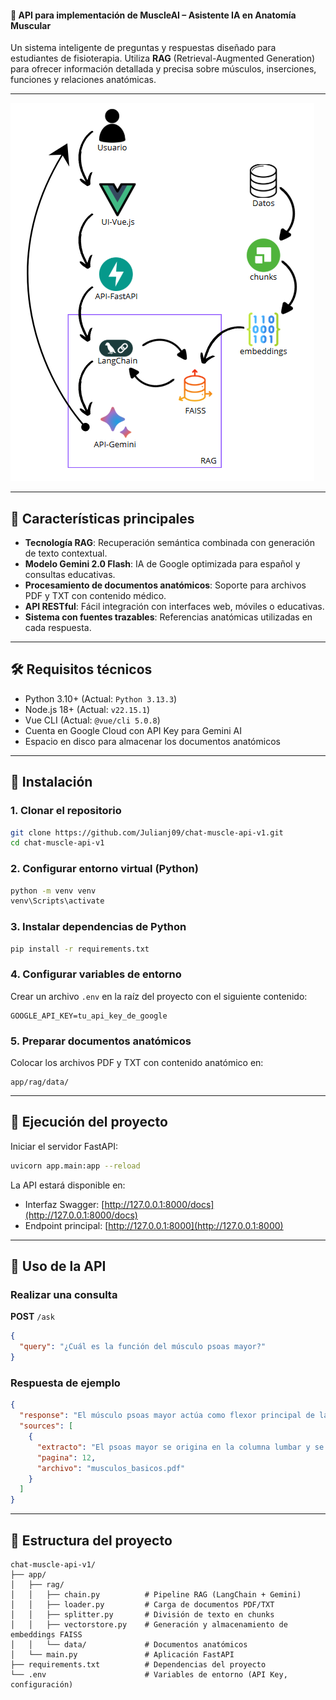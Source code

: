 #### 💪 API para implementación de MuscleAI – Asistente IA en Anatomía Muscular

Un sistema inteligente de preguntas y respuestas diseñado para estudiantes de fisioterapia. Utiliza **RAG** (Retrieval-Augmented Generation) para ofrecer información detallada y precisa sobre músculos, inserciones, funciones y relaciones anatómicas.

---

![alt text](image.png)

---

## 🌟 Características principales

- **Tecnología RAG**: Recuperación semántica combinada con generación de texto contextual.
- **Modelo Gemini 2.0 Flash**: IA de Google optimizada para español y consultas educativas.
- **Procesamiento de documentos anatómicos**: Soporte para archivos PDF y TXT con contenido médico.
- **API RESTful**: Fácil integración con interfaces web, móviles o educativas.
- **Sistema con fuentes trazables**: Referencias anatómicas utilizadas en cada respuesta.

---

## 🛠️ Requisitos técnicos

- Python 3.10+ (Actual: `Python 3.13.3`)
- Node.js 18+ (Actual: `v22.15.1`)
- Vue CLI (Actual: `@vue/cli 5.0.8`)
- Cuenta en Google Cloud con API Key para Gemini AI
- Espacio en disco para almacenar los documentos anatómicos

---

## 🚀 Instalación

### 1. Clonar el repositorio

```bash
git clone https://github.com/Julianj09/chat-muscle-api-v1.git
cd chat-muscle-api-v1
```

### 2. Configurar entorno virtual (Python)

```bash
python -m venv venv
venv\Scripts\activate
```

### 3. Instalar dependencias de Python

```bash
pip install -r requirements.txt
```

### 4. Configurar variables de entorno

Crear un archivo `.env` en la raíz del proyecto con el siguiente contenido:

```env
GOOGLE_API_KEY=tu_api_key_de_google
```

### 5. Preparar documentos anatómicos

Colocar los archivos PDF y TXT con contenido anatómico en:

```
app/rag/data/
```

---

## 🏃 Ejecución del proyecto

Iniciar el servidor FastAPI:

```bash
uvicorn app.main:app --reload
```

La API estará disponible en:

- Interfaz Swagger: [http://127.0.0.1:8000/docs](http://127.0.0.1:8000/docs)  
- Endpoint principal: [http://127.0.0.1:8000](http://127.0.0.1:8000)

---

## 📝 Uso de la API

### Realizar una consulta

**POST** `/ask`

```json
{
  "query": "¿Cuál es la función del músculo psoas mayor?"
}
```

### Respuesta de ejemplo

```json
{
  "response": "El músculo psoas mayor actúa como flexor principal de la cadera...",
  "sources": [
    {
      "extracto": "El psoas mayor se origina en la columna lumbar y se inserta en el fémur...",
      "pagina": 12,
      "archivo": "musculos_basicos.pdf"
    }
  ]
}
```

---

## 🧰 Estructura del proyecto

```
chat-muscle-api-v1/
├── app/
│   ├── rag/
│   │   ├── chain.py          # Pipeline RAG (LangChain + Gemini)
│   │   ├── loader.py         # Carga de documentos PDF/TXT
│   │   ├── splitter.py       # División de texto en chunks
│   │   ├── vectorstore.py    # Generación y almacenamiento de embeddings FAISS
│   │   └── data/             # Documentos anatómicos
│   └── main.py               # Aplicación FastAPI
├── requirements.txt          # Dependencias del proyecto
└── .env                      # Variables de entorno (API Key, configuración)
```
